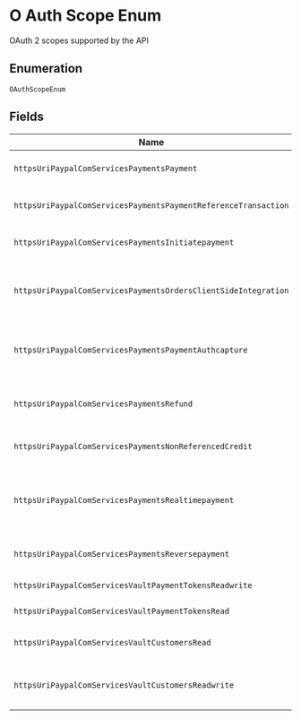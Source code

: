 
# O Auth Scope Enum

OAuth 2 scopes supported by the API

## Enumeration

`OAuthScopeEnum`

## Fields

| Name | Description |
|  --- | --- |
| `httpsUriPaypalComServicesPaymentsPayment` | Manage payments and checkout workflow. |
| `httpsUriPaypalComServicesPaymentsPaymentReferenceTransaction` | Permission to initiate reference transaction |
| `httpsUriPaypalComServicesPaymentsInitiatepayment` | Initiates payments and checkout workflows. |
| `httpsUriPaypalComServicesPaymentsOrdersClientSideIntegration` | Allows client-side integration on Create, Get, Patch, Authorize & Capture Order endpoints. |
| `httpsUriPaypalComServicesPaymentsPaymentAuthcapture` | Permission to do non-real time payments like capture on authorization |
| `httpsUriPaypalComServicesPaymentsRefund` | Permission to initiate a refund on a capture transaction |
| `httpsUriPaypalComServicesPaymentsNonReferencedCredit` | Permission to initiate non referenced credit |
| `httpsUriPaypalComServicesPaymentsRealtimepayment` | Permission to do any real time payment, with support for sale/authorize/order intents |
| `httpsUriPaypalComServicesPaymentsReversepayment` | Permission to do any reverse payment |
| `httpsUriPaypalComServicesVaultPaymentTokensReadwrite` | Manage payment instruments |
| `httpsUriPaypalComServicesVaultPaymentTokensRead` | Permission to only read from vault |
| `httpsUriPaypalComServicesVaultCustomersRead` | Permission to read customer information. |
| `httpsUriPaypalComServicesVaultCustomersReadwrite` | Permission to create/update customer information. |

